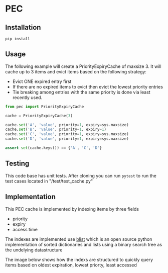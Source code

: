 # PEC

## Installation

```
pip install
```

## Usage
The following example will create a PriorityExpiryCache of maxsize 3. It will cache up to 3 items and evict items based
on the following strategy:
 - Evict ONE expired entry first
 - If there are no expired items to evict then evict the lowest priority entries
 - Tie breaking among entries with the same priority is done via least recently used.

```python
from pec import PriorityExpiryCache

cache = PriorityExpiryCache(3)

cache.set('A', 'value', priority=1, expiry=sys.maxsize)
cache.set('B', 'value', priority=1, expiry=1)
cache.set('C', 'value', priority=1, expiry=sys.maxsize)
cache.set('D', 'value', priority=1, expiry=sys.maxsize)

assert set(cache.keys()) == {'A', 'C', 'D'}
```

## Testing
This code base has unit tests.  After cloning you can run `pytest` to run the test cases located in "/test/test_cache.py"


## Implementation
This PEC cache is implemented by indexing items by three fields
  - priority
  - expiry
  - access time

The indexes are implemented use [blist]() which is an open source python implementation of sorted dictionaries and lists
using a binary search tree as the undelying datastructure

The image below shows how the indexs are structured to quickly query items based on oldest expiration, lowest priorty, least accessed

